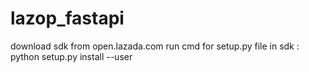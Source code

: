 # lazop_fastapi

download sdk from open.lazada.com
run cmd for setup.py file in sdk : python setup.py install --user
